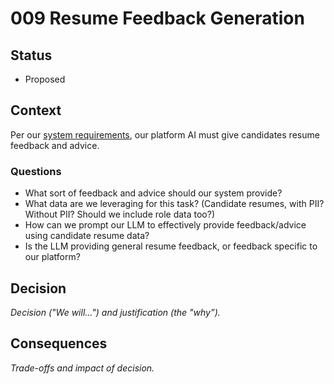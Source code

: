 # 009 Resume Feedback Generation

## Status

- Proposed

## Context

Per our [system requirements](../main/problem/Requirements.md), our platform AI must give candidates resume feedback and advice.

### Questions

- What sort of feedback and advice should our system provide?
- What data are we leveraging for this task? (Candidate resumes, with PII? Without PII? Should we include role data too?)
- How can we prompt our LLM to effectively provide feedback/advice using candidate resume data?
- Is the LLM providing general resume feedback, or feedback specific to our platform?

## Decision

_Decision ("We will...") and justification (the "why”)._

## Consequences

_Trade-offs and impact of decision._

